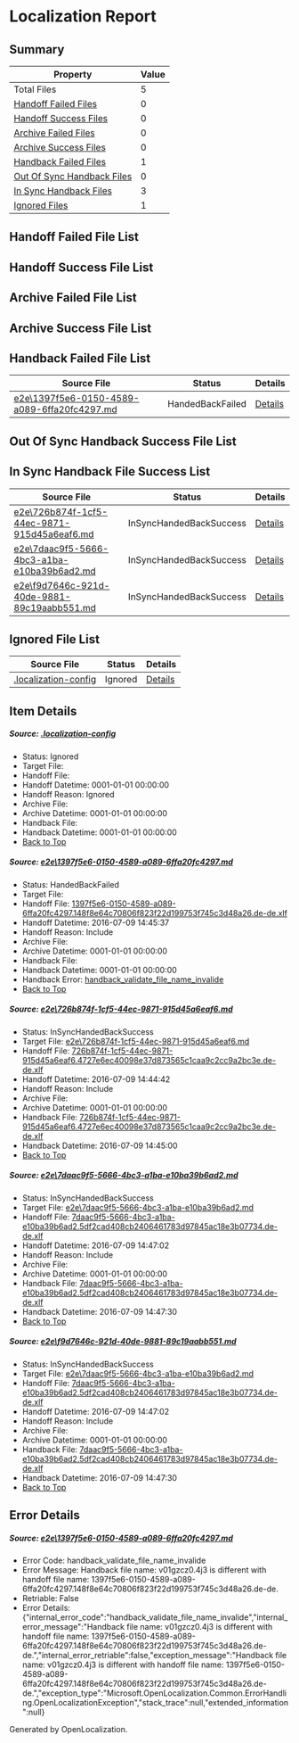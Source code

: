 # <a name='report-top'></a> Localization Report

## Summary
 Property | Value 
 -------- | ----- 
 Total Files | 5
[ Handoff Failed Files ](#handoff-failed-list)| 0
[ Handoff Success Files ](#handoff-success-list)| 0
[ Archive Failed Files ](#archive-failed-list)| 0
[ Archive Success Files ](#archive-success-list)| 0
[ Handback Failed Files ](#handback-failed-list)| 1
[ Out Of Sync Handback Files ](#outofsync-handback-success-list)| 0
[ In Sync Handback Files ](#insync-handback-success-list)| 3
[ Ignored Files ](#ignored-list)| 1

## <a name='handoff-failed-list'></a> Handoff Failed File List

## <a name='handoff-success-list'></a> Handoff Success File List

## <a name='archive-failed-list'></a> Archive Failed File List

## <a name='archive-success-list'></a> Archive Success File List

## <a name='handback-failed-list'></a> Handback Failed File List
 Source File | Status | Details 
 ----------- | ------ | ------- 
 [e2e\1397f5e6-0150-4589-a089-6ffa20fc4297.md](https://github.com/OpenLocalizationTestOrg/oltest/blob/972ceb2f69cd22eb1c66cdc6943597bcd62495f0/e2e/1397f5e6-0150-4589-a089-6ffa20fc4297.md) | HandedBackFailed | [Details](#61f8b7b85d4a99bf5867a043d199e86d93adaa4f1)

## <a name='outofsync-handback-success-list'></a> Out Of Sync Handback Success File List

## <a name='insync-handback-success-list'></a> In Sync Handback File Success List
 Source File | Status | Details 
 ----------- | ------ | ------- 
 [e2e\726b874f-1cf5-44ec-9871-915d45a6eaf6.md](https://github.com/OpenLocalizationTestOrg/oltest/blob/982dbabb56cb52c7d815aac17cf5cfa4469da554/e2e/726b874f-1cf5-44ec-9871-915d45a6eaf6.md) | InSyncHandedBackSuccess | [Details](#f0f0c9f76cd80d1535ad24547f1f6aa6343077142)
 [e2e\7daac9f5-5666-4bc3-a1ba-e10ba39b6ad2.md](https://github.com/OpenLocalizationTestOrg/oltest/blob/1cab85c9cc2ebe712406ce81da8399c1b2ce0ee9/e2e/7daac9f5-5666-4bc3-a1ba-e10ba39b6ad2.md) | InSyncHandedBackSuccess | [Details](#2cd6e7788e78a882b8825fa06ef116f0927066a83)
 [e2e\f9d7646c-921d-40de-9881-89c19aabb551.md](https://github.com/OpenLocalizationTestOrg/oltest/blob/1cab85c9cc2ebe712406ce81da8399c1b2ce0ee9/e2e/f9d7646c-921d-40de-9881-89c19aabb551.md) | InSyncHandedBackSuccess | [Details](#2cd6e7788e78a882b8825fa06ef116f0927066a84)

## <a name='ignored-list'></a> Ignored File List
 Source File | Status | Details 
 ----------- | ------ | ------- 
 [.localization-config](https://github.com/OpenLocalizationTestOrg/oltest/blob/1cab85c9cc2ebe712406ce81da8399c1b2ce0ee9/.localization-config) | Ignored | [Details](#3d4f252ac210baf56311d7e97dcc2db10974dbd20)

## Item Details
##### <a name='3d4f252ac210baf56311d7e97dcc2db10974dbd20'></a> Source: [.localization-config](https://github.com/OpenLocalizationTestOrg/oltest/blob/1cab85c9cc2ebe712406ce81da8399c1b2ce0ee9/.localization-config)
* Status: Ignored
* Target File: 
* Handoff File: 
* Handoff Datetime: 0001-01-01 00:00:00
* Handoff Reason: Ignored
* Archive File: 
* Archive Datetime: 0001-01-01 00:00:00
* Handback File: 
* Handback Datetime: 0001-01-01 00:00:00
* [Back to Top](#report-top)

##### <a name='61f8b7b85d4a99bf5867a043d199e86d93adaa4f1'></a> Source: [e2e\1397f5e6-0150-4589-a089-6ffa20fc4297.md](https://github.com/OpenLocalizationTestOrg/oltest/blob/972ceb2f69cd22eb1c66cdc6943597bcd62495f0/e2e/1397f5e6-0150-4589-a089-6ffa20fc4297.md)
* Status: HandedBackFailed
* Target File: 
* Handoff File: [1397f5e6-0150-4589-a089-6ffa20fc4297.148f8e64c70806f823f22d199753f745c3d48a26.de-de.xlf](https://github.com/OpenLocalizationTestOrg/olhandoff-e2e/blob/4650245cc98024ff35b8d19c500278d28847b4f1/ol-handoff/OpenLocalizationTestOrg/oltest-dede-fly/ci/ht/1397f5e6-0150-4589-a089-6ffa20fc4297.148f8e64c70806f823f22d199753f745c3d48a26.de-de.xlf)
* Handoff Datetime: 2016-07-09 14:45:37
* Handoff Reason: Include
* Archive File: 
* Archive Datetime: 0001-01-01 00:00:00
* Handback File: 
* Handback Datetime: 0001-01-01 00:00:00
* Handback Error: [handback_validate_file_name_invalide](#61f8b7b85d4a99bf5867a043d199e86d93adaa4f1handback_validate_file_name_invalide)
* [Back to Top](#report-top)

##### <a name='f0f0c9f76cd80d1535ad24547f1f6aa6343077142'></a> Source: [e2e\726b874f-1cf5-44ec-9871-915d45a6eaf6.md](https://github.com/OpenLocalizationTestOrg/oltest/blob/982dbabb56cb52c7d815aac17cf5cfa4469da554/e2e/726b874f-1cf5-44ec-9871-915d45a6eaf6.md)
* Status: InSyncHandedBackSuccess
* Target File: [e2e\726b874f-1cf5-44ec-9871-915d45a6eaf6.md](https://github.com/OpenLocalizationTestOrg/oltest-dede-fly/blob/f602d19df3935a9a1a81720e37426ed742bfddf1/e2e/726b874f-1cf5-44ec-9871-915d45a6eaf6.md)
* Handoff File: [726b874f-1cf5-44ec-9871-915d45a6eaf6.4727e6ec40098e37d873565c1caa9c2cc9a2bc3e.de-de.xlf](https://github.com/OpenLocalizationTestOrg/olhandoff-e2e/blob/a062c687ce6b5f21eadedb9960c160ab521200b4/ol-handoff/OpenLocalizationTestOrg/oltest-dede-fly/ci/ht/726b874f-1cf5-44ec-9871-915d45a6eaf6.4727e6ec40098e37d873565c1caa9c2cc9a2bc3e.de-de.xlf)
* Handoff Datetime: 2016-07-09 14:44:42
* Handoff Reason: Include
* Archive File: 
* Archive Datetime: 0001-01-01 00:00:00
* Handback File: [726b874f-1cf5-44ec-9871-915d45a6eaf6.4727e6ec40098e37d873565c1caa9c2cc9a2bc3e.de-de.xlf](https://github.com/OpenLocalizationTestOrg/olhandback-e2e/blob/695453a1eb21c885fb70b55442e140dc20412aaf/ol-handback/OpenLocalizationTestOrg/oltest-dede-fly/ci/ht/726b874f-1cf5-44ec-9871-915d45a6eaf6.4727e6ec40098e37d873565c1caa9c2cc9a2bc3e.de-de.xlf)
* Handback Datetime: 2016-07-09 14:45:00
* [Back to Top](#report-top)

##### <a name='2cd6e7788e78a882b8825fa06ef116f0927066a83'></a> Source: [e2e\7daac9f5-5666-4bc3-a1ba-e10ba39b6ad2.md](https://github.com/OpenLocalizationTestOrg/oltest/blob/1cab85c9cc2ebe712406ce81da8399c1b2ce0ee9/e2e/7daac9f5-5666-4bc3-a1ba-e10ba39b6ad2.md)
* Status: InSyncHandedBackSuccess
* Target File: [e2e\7daac9f5-5666-4bc3-a1ba-e10ba39b6ad2.md](https://github.com/OpenLocalizationTestOrg/oltest-dede-fly/blob/ccd998821905558704231842a518c601875c1369/e2e/7daac9f5-5666-4bc3-a1ba-e10ba39b6ad2.md)
* Handoff File: [7daac9f5-5666-4bc3-a1ba-e10ba39b6ad2.5df2cad408cb2406461783d97845ac18e3b07734.de-de.xlf](https://github.com/OpenLocalizationTestOrg/olhandoff-e2e/blob/1c6e4dc5e26dfa87316aee2ed19e775e851261cf/ol-handoff/OpenLocalizationTestOrg/oltest-dede-fly/ci/ht/7daac9f5-5666-4bc3-a1ba-e10ba39b6ad2.5df2cad408cb2406461783d97845ac18e3b07734.de-de.xlf)
* Handoff Datetime: 2016-07-09 14:47:02
* Handoff Reason: Include
* Archive File: 
* Archive Datetime: 0001-01-01 00:00:00
* Handback File: [7daac9f5-5666-4bc3-a1ba-e10ba39b6ad2.5df2cad408cb2406461783d97845ac18e3b07734.de-de.xlf](https://github.com/OpenLocalizationTestOrg/olhandback-e2e/blob/afcbd0a06a784a4d965fadb04a464dd96646caf2/ol-handback/OpenLocalizationTestOrg/oltest-dede-fly/ci/ht/7daac9f5-5666-4bc3-a1ba-e10ba39b6ad2.5df2cad408cb2406461783d97845ac18e3b07734.de-de.xlf)
* Handback Datetime: 2016-07-09 14:47:30
* [Back to Top](#report-top)

##### <a name='2cd6e7788e78a882b8825fa06ef116f0927066a84'></a> Source: [e2e\f9d7646c-921d-40de-9881-89c19aabb551.md](https://github.com/OpenLocalizationTestOrg/oltest/blob/1cab85c9cc2ebe712406ce81da8399c1b2ce0ee9/e2e/f9d7646c-921d-40de-9881-89c19aabb551.md)
* Status: InSyncHandedBackSuccess
* Target File: [e2e\7daac9f5-5666-4bc3-a1ba-e10ba39b6ad2.md](https://github.com/OpenLocalizationTestOrg/oltest-dede-fly/blob/ccd998821905558704231842a518c601875c1369/e2e/7daac9f5-5666-4bc3-a1ba-e10ba39b6ad2.md)
* Handoff File: [7daac9f5-5666-4bc3-a1ba-e10ba39b6ad2.5df2cad408cb2406461783d97845ac18e3b07734.de-de.xlf](https://github.com/OpenLocalizationTestOrg/olhandoff-e2e/blob/1c6e4dc5e26dfa87316aee2ed19e775e851261cf/ol-handoff/OpenLocalizationTestOrg/oltest-dede-fly/ci/ht/7daac9f5-5666-4bc3-a1ba-e10ba39b6ad2.5df2cad408cb2406461783d97845ac18e3b07734.de-de.xlf)
* Handoff Datetime: 2016-07-09 14:47:02
* Handoff Reason: Include
* Archive File: 
* Archive Datetime: 0001-01-01 00:00:00
* Handback File: [7daac9f5-5666-4bc3-a1ba-e10ba39b6ad2.5df2cad408cb2406461783d97845ac18e3b07734.de-de.xlf](https://github.com/OpenLocalizationTestOrg/olhandback-e2e/blob/afcbd0a06a784a4d965fadb04a464dd96646caf2/ol-handback/OpenLocalizationTestOrg/oltest-dede-fly/ci/ht/7daac9f5-5666-4bc3-a1ba-e10ba39b6ad2.5df2cad408cb2406461783d97845ac18e3b07734.de-de.xlf)
* Handback Datetime: 2016-07-09 14:47:30
* [Back to Top](#report-top)


## Error Details
##### <a name='61f8b7b85d4a99bf5867a043d199e86d93adaa4f1handback_validate_file_name_invalide'></a> Source: [e2e\1397f5e6-0150-4589-a089-6ffa20fc4297.md](#61f8b7b85d4a99bf5867a043d199e86d93adaa4f1)
* Error Code: handback_validate_file_name_invalide
* Error Message: Handback file name: v01gzcz0.4j3 is different with handoff file name: 1397f5e6-0150-4589-a089-6ffa20fc4297.148f8e64c70806f823f22d199753f745c3d48a26.de-de.
* Retriable: False
* Error Details: {"internal_error_code":"handback_validate_file_name_invalide","internal_error_message":"Handback file name: v01gzcz0.4j3 is different with handoff file name: 1397f5e6-0150-4589-a089-6ffa20fc4297.148f8e64c70806f823f22d199753f745c3d48a26.de-de.","internal_error_retriable":false,"exception_message":"Handback file name: v01gzcz0.4j3 is different with handoff file name: 1397f5e6-0150-4589-a089-6ffa20fc4297.148f8e64c70806f823f22d199753f745c3d48a26.de-de.","exception_type":"Microsoft.OpenLocalization.Common.ErrorHandling.OpenLocalizationException","stack_trace":null,"extended_information":null}


Generated by OpenLocalization.
